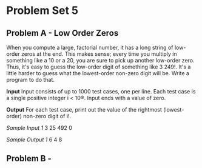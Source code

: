 # Problem Set 5

## Problem A - Low Order Zeros

When you compute a large, factorial number, it has a long string of low-order zeros at the end. This makes sense; every time you multiply in something like a 10 or a 20, you are sure to pick up another low-order zero. Thus, it's easy to guess the low-order digit of something like 3 249!. It's a little harder to guess what the lowest-order non-zero digit will be. Write a program to do that.

**Input**
Input consists of up to 1000 test cases, one per line. Each test case is a single positive integer i < 10®. Input ends with a value of zero.

**Output**
For each test case, print out the value of the rightmost (lowest-order) non-zero digit of i!.

*Sample Input 1*
3
25
492
0

*Sample Output 1*
6
4
8

## Problem B - 
